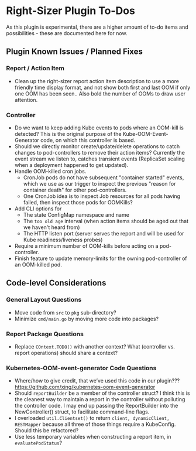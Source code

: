 # Right-Sizer Plugin To-Dos

As this plugin is experimental, there are a higher amount of to-do items and possibilities - these are documented here for now.

## Plugin Known Issues / Planned Fixes

### Report / Action Item

* Clean up the right-sizer report action item description to use a more friendly time display format, and not show both first and last OOM if only one OOM has been seen.. Also bold the number of OOMs to draw user attention.

### Controller

* Do we want to keep adding Kube events to pods where an OOM-kill is detected? This is the original purpose of the Kube-OOM-Event-Generator code, on which this controller is based.
* Should we directly monitor create/update/delete operations to catch changes to pod-controllers to remove their action items? Currently the event stream we listen to, catches transient events (ReplicaSet scaling when a deployment happened to get updated).
* Handle OOM-killed cron jobs.
	* CronJob pods do not have subsequent "container started" events, which we use as our trigger to inspect the previous "reason for container death" for other pod-controllers.
	* One CronJob idea is to inspect Job resources for all pods having failed, then inspect those pods for OOMKills?
* Add CLI options for
	* The state ConfigMap namespace and name
	* The `too old age` interval (when action items should be aged out that we haven't heard from)
	* The HTTP listen port (server serves the report and will be used for Kube readiness/liveness probes)
* Require a minimum number of OOM-kills before acting on a pod-controller.
* Finish feature to update memory-limits for the owning pod-controller of an OOM-killed pod.

## Code-level Considerations

### General Layout Questions

* Move code from `src` to `pkg` sub-directory?
* Minimize `cmd/main.go` by moving more code into packages?

### Report Package Questions

* Replace `COntext.TODO()` with another context? What (controller vs. report operations) should share a context?

### Kubernetes-OOM-event-generator Code Questions

* Where/how to give credit, that we’ve used this code in our plugin??? https://github.com/xing/kubernetes-oom-event-generator
* Should `reportBuilder` be a member of the controller struct? I think this is the cleanest way to maintain a report in the controller without polluting the controller code. I may end up passing the ReportBuilder into the NewController() struct, to facilitate command-line flags.
* I overloaded `util.Clientset()` to return `client, dynamicClient, RESTMapper` because all three of those things require a KubeConfig. Should this be refactored?
* Use less temporary variables when constructing a report item, in `evaluatePodStatus`?
